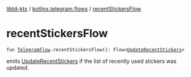 [libtd-ktx](../index.md) / [kotlinx.telegram.flows](index.md) / [recentStickersFlow](./recent-stickers-flow.md)

# recentStickersFlow

`fun `[`TelegramFlow`](../kotlinx.telegram.core/-telegram-flow/index.md)`.recentStickersFlow(): Flow<`[`UpdateRecentStickers`](https://tdlibx.github.io/td/docs/org/drinkless/td/libcore/telegram/TdApi/UpdateRecentStickers.html)`>`

emits [UpdateRecentStickers](https://tdlibx.github.io/td/docs/org/drinkless/td/libcore/telegram/TdApi/UpdateRecentStickers.html) if the list of recently used stickers was updated.

